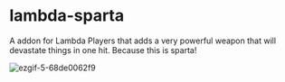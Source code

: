 # lambda-sparta
A addon for Lambda Players that adds a very powerful weapon that will devastate things in one hit. Because this is sparta!

![ezgif-5-68de0062f9](https://user-images.githubusercontent.com/109770359/206312517-b1986bf4-217d-49ba-9e2d-feb12d06e7ff.gif)
